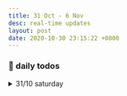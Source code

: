```yaml
---
title: 31 Oct - 6 Nov
desc: real-time updates
layout: post
date: 2020-10-30 23:15:22 +0800
---
```


<h3>📅 daily todos</h3>
<details>
<summary>31/10 saturday</summary>
<h3>31/10 saturday</h3>
<br>
<p>
📃 <b>to-do</b>
<ul>
    <li>web dev - ◯ ◯ </li>
    <li>japanese - ◯ ◯ ◯ ◯</li>
    <li>art - prompt for today: 'crawl'</li>
</ul>
</p>

<br><br>

</details>
